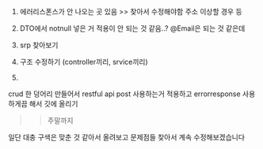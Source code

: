 1. 에러리스폰스가 안 나오는 곳 있음 >> 찾아서 수정해야함
주소 이상할 경우 등

2. DTO에서 notnull 넣은 거 적용이 안 되는 것 같음..? @Email은 되는 것 같은데

3. srp 찾아보기

4. 구조 수정하기 (controller끼리, srvice끼리)

5. 
crud 한 덩어리 만들어서
restful api post 사용하는거 적용하고
errorresponse 사용하게끔 해서
깃에 올리기
>>주말까지

일단 대충 구색은 맞춘 것 같아서 올려보고 문제점들 찾아서 계속 수정해보겠습니다

